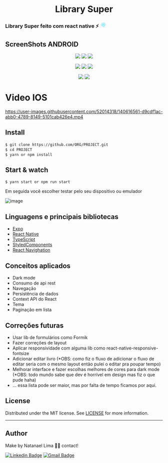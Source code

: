 <h1 align='center'> Library Super </h1>

### Library Super feito com react native ⚡️ <code><img height="20" src="https://raw.githubusercontent.com/github/explore/80688e429a7d4ef2fca1e82350fe8e3517d3494d/topics/react/react.png"></code>

## ScreenShots ANDROID

<p align='center'>
<img src='https://user-images.githubusercontent.com/52014318/140614649-e0ec346a-5337-468f-8a61-0a1227309831.png' width='275' />
<img src='https://user-images.githubusercontent.com/52014318/140614651-aff55f22-9b82-437e-b852-4fe043de362f.png' width='275' />
<img src='https://user-images.githubusercontent.com/52014318/140614653-fa20d196-ffe7-49f3-bdba-1ead54b3b4f6.png' width='275' />
</p>

<p align='center'>
<img src='https://user-images.githubusercontent.com/52014318/140614654-77159978-d390-48a2-b3e1-e0c2437de1a5.png' width='275' />
<img src='https://user-images.githubusercontent.com/52014318/140614655-48e72ac4-2ba1-486d-bc22-363f0e09c279.png' width='275' />
<img src='https://user-images.githubusercontent.com/52014318/140615546-2e07235f-bf2b-4000-9fbb-25e1b1e82033.png' width='275' />
</p>

<p align='center'>
<img src='https://user-images.githubusercontent.com/52014318/140615547-4c031652-9c74-4778-9f09-df2c42df8fd3.png' width='275' />
<img src='https://user-images.githubusercontent.com/52014318/140615549-2735b16b-cd3f-417d-afa8-59d44856d5b9.png' width='275' />
</p>

# Video IOS

https://user-images.githubusercontent.com/52014318/140616561-d9cdf1ac-abb0-4789-8149-5101cab426e4.mp4

## Install

    $ git clone https://github.com/ORG/PROJECT.git
    $ cd PROJECT
    $ yarn or npm install


## Start & watch

    $ yarn start or npm run start

Em seguida você escolher testar pelo seu dispositivo ou emulador
    
![image](https://user-images.githubusercontent.com/52014318/140616664-2269eb3c-56c8-41cb-baaf-57e7f965e243.png)


## Linguagens e principais bibliotecas

- [Expo](https://expo.io/)
- [React Native](https://reactnative.dev/)
- [TypeScript](https://www.typescriptlang.org/)
- [StyledComponents](https://styled-components.com/)
- [React Navighation](https://reactnavigation.org/)

## Conceitos aplicados

- Dark mode
- Consumo de api rest
- Navegação
- Persistência de dados
- Context API do React
- Tema
- Paginação em lista

## Correções futuras

- Usar lib de formulários como Formik
- Fazer correções de layout
- Aplicar responsividade com alguma lib como react-native-responsive-fontsize
- Adicionar editar livro (*OBS: como fiz o fluxo de adicionar o fluxo de editar seria com o mesmo layout então pulei o editar pra poupar tempo)
- Melhorar interface e fazer escolhas melhores de cores para dark mode (*OBS: todo mundo sabe que dev é horrível em design mas fiz o que pude haha)
- ... essa lista pode ser maior, mas por falta de tempo ficamos por aqui.

## License

Distributed under the MIT license. See [LICENSE](LICENSE) for more information.

---

## Author

Make by Natanael Lima 👋🏽 contact!

[![Linkedin Badge](https://img.shields.io/badge/-Natanelvich-blue?style=flat-square&logo=Linkedin&logoColor=white&link=https://www.linkedin.com/in/natanaelvich/)](https://www.linkedin.com/in/natanaelvich/)
[![Gmail Badge](https://img.shields.io/badge/-taelima1997@gmail.com-red?style=flat-square&link=mailto:taelima1997@gmail.com)](mailto:taelima1997@gmail.com)

